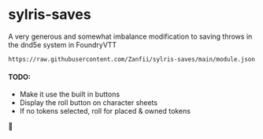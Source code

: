 # sylris-saves

A very generous and somewhat imbalance modification to saving throws in the dnd5e system in FoundryVTT

`https://raw.githubusercontent.com/Zanfii/sylris-saves/main/module.json`

#### TODO:
- Make it use the built in buttons
- Display the roll button on character sheets
- If no tokens selected, roll for placed & owned tokens

🦆
